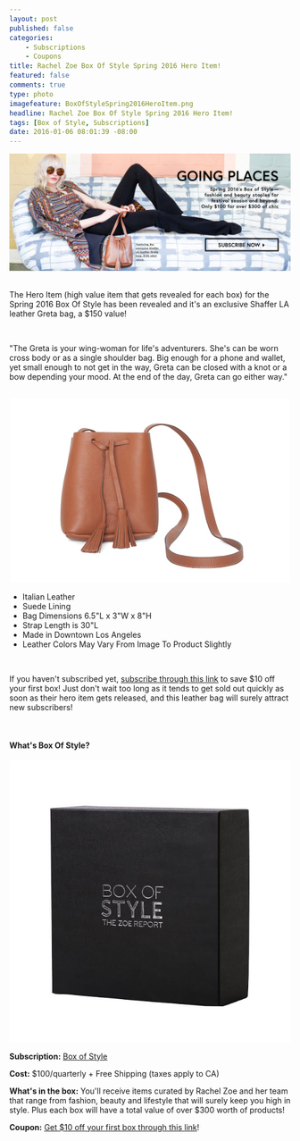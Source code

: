 ```yaml
---
layout: post
published: false
categories: 
    - Subscriptions
    - Coupons
title: Rachel Zoe Box Of Style Spring 2016 Hero Item!
featured: false
comments: true
type: photo
imagefeature: BoxOfStyleSpring2016HeroItem.png
headline: Rachel Zoe Box Of Style Spring 2016 Hero Item!
tags: [Box of Style, Subscriptions]
date: 2016-01-06 08:01:39 -08:00
---
```


<center><a href="http://fbuy.me/cJCZ1" target="_blank">
<img src="/images/BoxOfStyleSpring2016HeroItem.png" border="0" style="border:none;max-width:100%;" alt="Box Of Style Spring 2016 Hero Item!" />
</a></center>

<br>

<p>The Hero Item (high value item that gets revealed for each box) for the Spring 2016 Box Of Style has been revealed and it's an exclusive Shaffer LA leather Greta bag, a $150 value!</p>

<br>

<p>"The Greta is your wing-woman for life's adventurers.  She's can be worn cross body or as a single shoulder bag.  Big enough for a phone and wallet, yet small enough to not get in the way, Greta can be closed with a knot or a bow depending your mood.  At the end of the day, Greta can go either way."</p>  

<br>

<center><a href="http://fbuy.me/cJCZ1" target="_blank">
<img src="/images/BoxOfStyleSpring2016HeroItem2.jpg" border="0" style="border:none;max-width:100%;" alt="Shaffer LA The Greta Bag" />
</a></center>

<ul>
<li>Italian Leather</li>
<li>Suede Lining</li>
<li>Bag Dimensions 6.5"L x 3"W x 8"H</li>
<li>Strap Length is 30"L</li>
<li>Made in Downtown Los Angeles</li>
<li>Leather Colors May Vary From Image To Product Slightly</li>
</ul>

<br>

<p>If you haven't subscribed yet, <a href="http://fbuy.me/cJCZ1" target="_blank">subscribe through this link</a> to save $10 off your first box! Just don't wait too long as it tends to get sold out quickly as soon as their hero item gets released, and this leather bag will surely attract new subscribers!</p>

<br>

<H4>What's Box Of Style?</H4>

<center><a href="http://fbuy.me/cJCZ1" target="_blank">
<img src="/images/box-of-style.jpg" border="0" style="border:none;max-width:100%;" alt="Rachel Zoe Box of Style" />
</a></center>
<p><b>Subscription:</b> <a href="http://fbuy.me/cJCZ1" target="_blank">Box of Style</a></p>
<p><b>Cost:</b> $100/quarterly + Free Shipping (taxes apply to CA)</p>
<p><b>What's in the box:</b> You'll receive items curated by Rachel Zoe and her team that range from fashion, beauty and lifestyle that will surely keep you high in style. Plus each box will have a total value of over $300 worth of products!</p>
<p><b>Coupon:</b> <a href="http://fbuy.me/cJCZ1" target="_blank">Get $10 off your first box through this link</a>!</p>
<br>
